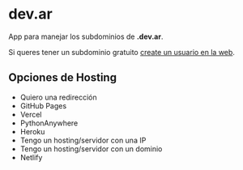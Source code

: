 dev.ar
======

App para manejar los subdominios de **.dev.ar**.

Si queres tener un subdominio gratuito [create un usuario en la web](https://dev.ar).

Opciones de Hosting
--------------------

* Quiero una redirección
* GitHub Pages
* Vercel
* PythonAnywhere
* Heroku
* Tengo un hosting/servidor con una IP
* Tengo un hosting/servidor con un dominio
* Netlify
